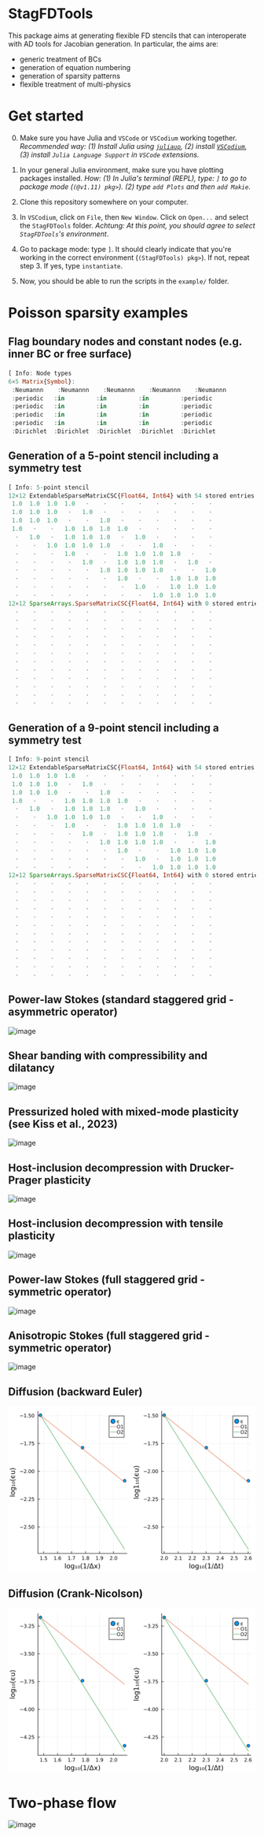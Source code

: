 # StagFDTools

This package aims at generating flexible FD stencils that can interoperate with AD tools for Jacobian generation. In particular, the aims are:
- generic treatment of BCs
- generation of equation numbering
- generation of sparsity patterns
- flexible treatment of multi-physics

# Get started

0) Make sure you have Julia and `VSCode` or `VSCodium` working together. *Recommended way: (1) Install Julia using [`juliaup`](https://github.com/JuliaLang/juliaup), (2) install [`VSCodium`](https://vscodium.com), (3) install `Julia Language Support` in `VSCode` extensions.*

1) In your general Julia environment, make sure you have plotting packages installed.
*How: (1) In Julia's terminal (REPL), type: `]` to go to package mode (`(@v1.11) pkg>`). (2) type `add Plots` and then `add Makie`.*

2) Clone this repository somewhere on your computer.

3) In `VSCodium`, click on `File`, then `New Window`. Click on `Open...` and select the `StagFDTools` folder. *Achtung: At this point, you should agree to select `StagFDTools`'s environment*.

4) Go to package mode: type `]`. It should clearly indicate that you're working in the correct environment (`(StagFDTools) pkg>`). If not, repeat step 3. If yes, type `instantiate`.

5) Now, you should be able to run the scripts in the `example/` folder.


# Poisson sparsity examples

##  Flag boundary nodes and constant nodes (e.g. inner BC or free surface)
```julia
[ Info: Node types
6×5 Matrix{Symbol}:
 :Neumannn    :Neumannn    :Neumannn    :Neumannn    :Neumannn
 :periodic   :in         :in         :in         :periodic
 :periodic   :in         :in         :in         :periodic
 :periodic   :in         :in         :in         :periodic
 :periodic   :in         :in         :in         :periodic
 :Dirichlet  :Dirichlet  :Dirichlet  :Dirichlet  :Dirichlet
```

## Generation of a 5-point stencil including a symmetry test
```julia 
[ Info: 5-point stencil
12×12 ExtendableSparseMatrixCSC{Float64, Int64} with 54 stored entries:
 1.0  1.0  1.0  1.0   ⋅    ⋅    ⋅    ⋅    ⋅    ⋅    ⋅    ⋅ 
 1.0  1.0  1.0   ⋅   1.0   ⋅    ⋅    ⋅    ⋅    ⋅    ⋅    ⋅ 
 1.0  1.0  1.0   ⋅    ⋅   1.0   ⋅    ⋅    ⋅    ⋅    ⋅    ⋅ 
 1.0   ⋅    ⋅   1.0  1.0  1.0  1.0   ⋅    ⋅    ⋅    ⋅    ⋅ 
  ⋅   1.0   ⋅   1.0  1.0  1.0   ⋅   1.0   ⋅    ⋅    ⋅    ⋅ 
  ⋅    ⋅   1.0  1.0  1.0  1.0   ⋅    ⋅   1.0   ⋅    ⋅    ⋅ 
  ⋅    ⋅    ⋅   1.0   ⋅    ⋅   1.0  1.0  1.0  1.0   ⋅    ⋅ 
  ⋅    ⋅    ⋅    ⋅   1.0   ⋅   1.0  1.0  1.0   ⋅   1.0   ⋅ 
  ⋅    ⋅    ⋅    ⋅    ⋅   1.0  1.0  1.0  1.0   ⋅    ⋅   1.0
  ⋅    ⋅    ⋅    ⋅    ⋅    ⋅   1.0   ⋅    ⋅   1.0  1.0  1.0
  ⋅    ⋅    ⋅    ⋅    ⋅    ⋅    ⋅   1.0   ⋅   1.0  1.0  1.0
  ⋅    ⋅    ⋅    ⋅    ⋅    ⋅    ⋅    ⋅   1.0  1.0  1.0  1.0
12×12 SparseArrays.SparseMatrixCSC{Float64, Int64} with 0 stored entries:
  ⋅    ⋅    ⋅    ⋅    ⋅    ⋅    ⋅    ⋅    ⋅    ⋅    ⋅    ⋅ 
  ⋅    ⋅    ⋅    ⋅    ⋅    ⋅    ⋅    ⋅    ⋅    ⋅    ⋅    ⋅ 
  ⋅    ⋅    ⋅    ⋅    ⋅    ⋅    ⋅    ⋅    ⋅    ⋅    ⋅    ⋅ 
  ⋅    ⋅    ⋅    ⋅    ⋅    ⋅    ⋅    ⋅    ⋅    ⋅    ⋅    ⋅ 
  ⋅    ⋅    ⋅    ⋅    ⋅    ⋅    ⋅    ⋅    ⋅    ⋅    ⋅    ⋅ 
  ⋅    ⋅    ⋅    ⋅    ⋅    ⋅    ⋅    ⋅    ⋅    ⋅    ⋅    ⋅ 
  ⋅    ⋅    ⋅    ⋅    ⋅    ⋅    ⋅    ⋅    ⋅    ⋅    ⋅    ⋅ 
  ⋅    ⋅    ⋅    ⋅    ⋅    ⋅    ⋅    ⋅    ⋅    ⋅    ⋅    ⋅ 
  ⋅    ⋅    ⋅    ⋅    ⋅    ⋅    ⋅    ⋅    ⋅    ⋅    ⋅    ⋅ 
  ⋅    ⋅    ⋅    ⋅    ⋅    ⋅    ⋅    ⋅    ⋅    ⋅    ⋅    ⋅ 
  ⋅    ⋅    ⋅    ⋅    ⋅    ⋅    ⋅    ⋅    ⋅    ⋅    ⋅    ⋅ 
  ⋅    ⋅    ⋅    ⋅    ⋅    ⋅    ⋅    ⋅    ⋅    ⋅    ⋅    ⋅ 
```

## Generation of a 9-point stencil including a symmetry test
```julia
[ Info: 9-point stencil
12×12 ExtendableSparseMatrixCSC{Float64, Int64} with 54 stored entries:
 1.0  1.0  1.0  1.0   ⋅    ⋅    ⋅    ⋅    ⋅    ⋅    ⋅    ⋅ 
 1.0  1.0  1.0   ⋅   1.0   ⋅    ⋅    ⋅    ⋅    ⋅    ⋅    ⋅ 
 1.0  1.0  1.0   ⋅    ⋅   1.0   ⋅    ⋅    ⋅    ⋅    ⋅    ⋅ 
 1.0   ⋅    ⋅   1.0  1.0  1.0  1.0   ⋅    ⋅    ⋅    ⋅    ⋅ 
  ⋅   1.0   ⋅   1.0  1.0  1.0   ⋅   1.0   ⋅    ⋅    ⋅    ⋅ 
  ⋅    ⋅   1.0  1.0  1.0  1.0   ⋅    ⋅   1.0   ⋅    ⋅    ⋅ 
  ⋅    ⋅    ⋅   1.0   ⋅    ⋅   1.0  1.0  1.0  1.0   ⋅    ⋅ 
  ⋅    ⋅    ⋅    ⋅   1.0   ⋅   1.0  1.0  1.0   ⋅   1.0   ⋅ 
  ⋅    ⋅    ⋅    ⋅    ⋅   1.0  1.0  1.0  1.0   ⋅    ⋅   1.0
  ⋅    ⋅    ⋅    ⋅    ⋅    ⋅   1.0   ⋅    ⋅   1.0  1.0  1.0
  ⋅    ⋅    ⋅    ⋅    ⋅    ⋅    ⋅   1.0   ⋅   1.0  1.0  1.0
  ⋅    ⋅    ⋅    ⋅    ⋅    ⋅    ⋅    ⋅   1.0  1.0  1.0  1.0
12×12 SparseArrays.SparseMatrixCSC{Float64, Int64} with 0 stored entries:
  ⋅    ⋅    ⋅    ⋅    ⋅    ⋅    ⋅    ⋅    ⋅    ⋅    ⋅    ⋅ 
  ⋅    ⋅    ⋅    ⋅    ⋅    ⋅    ⋅    ⋅    ⋅    ⋅    ⋅    ⋅ 
  ⋅    ⋅    ⋅    ⋅    ⋅    ⋅    ⋅    ⋅    ⋅    ⋅    ⋅    ⋅ 
  ⋅    ⋅    ⋅    ⋅    ⋅    ⋅    ⋅    ⋅    ⋅    ⋅    ⋅    ⋅ 
  ⋅    ⋅    ⋅    ⋅    ⋅    ⋅    ⋅    ⋅    ⋅    ⋅    ⋅    ⋅ 
  ⋅    ⋅    ⋅    ⋅    ⋅    ⋅    ⋅    ⋅    ⋅    ⋅    ⋅    ⋅ 
  ⋅    ⋅    ⋅    ⋅    ⋅    ⋅    ⋅    ⋅    ⋅    ⋅    ⋅    ⋅ 
  ⋅    ⋅    ⋅    ⋅    ⋅    ⋅    ⋅    ⋅    ⋅    ⋅    ⋅    ⋅ 
  ⋅    ⋅    ⋅    ⋅    ⋅    ⋅    ⋅    ⋅    ⋅    ⋅    ⋅    ⋅ 
  ⋅    ⋅    ⋅    ⋅    ⋅    ⋅    ⋅    ⋅    ⋅    ⋅    ⋅    ⋅ 
  ⋅    ⋅    ⋅    ⋅    ⋅    ⋅    ⋅    ⋅    ⋅    ⋅    ⋅    ⋅ 
  ⋅    ⋅    ⋅    ⋅    ⋅    ⋅    ⋅    ⋅    ⋅    ⋅    ⋅    ⋅ 
```
## Power-law Stokes (standard staggered grid - asymmetric operator)

![image](./results/PowerLaw.gif)
<!-- 
![image](https://github.com/user-attachments/assets/e29d72a5-93cf-4cc5-84a1-c353a05a4edb) -->

## Shear banding with compressibility and dilatancy
![image](./results/ShearBanding.gif)

## Pressurized holed with mixed-mode plasticity (see Kiss et al., 2023)
![image](./results/PressurizedHole.gif)

## Host-inclusion decompression with Drucker-Prager plasticity
![image](./results/HostInclusion_DruckerPrager.gif)

## Host-inclusion decompression with tensile plasticity
![image](./results/HostInclusion_tensile.gif)

## Power-law Stokes (full staggered grid - symmetric operator)
![image](https://github.com/user-attachments/assets/9c1e02d5-6b7f-4764-a99d-12a87e28ea21)

## Anisotropic Stokes (full staggered grid - symmetric operator)
![image](https://github.com/user-attachments/assets/3df8215a-0eca-4e3e-b01a-85a501a4bacb)

## Diffusion (backward Euler)
![image](results/Diffusion_BackwardEuler.svg)

## Diffusion (Crank-Nicolson)
![image](results/Diffusion_CrankNicolson.svg)

# Two-phase flow
![image](https://github.com/user-attachments/assets/e5606f59-1a56-43e8-84d9-25381318eb0c)

